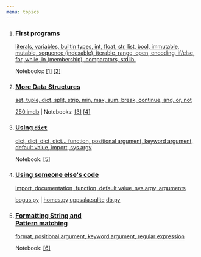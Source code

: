 ```yaml
---
menu: topics
---
```



<ol id="topics">
<li>
<a href="lecture/1">
<h3>First programs</h3>

literals, variables, builtin types, int, float, str, list, bool,
immutable, mutable, sequence (indexable), iterable, range,
open, encoding, if/else, for, while, in (membership), comparators, stdlib.
</a>
<p class="notebook-links">
Notebooks: 
<a href="https://github.com/NBISweden/PythonCourse/raw/v4t17/notebooks/1%20-%20start.ipynb">[1]</a>
<a href="https://github.com/NBISweden/PythonCourse/raw/ht17/notebooks/2.ipynb">[2]</a>
</p>
</li>

<li>
<a href="lecture/2">
<h3>More Data Structures</h3>

set, tuple, dict, split, strip, min, max, sum, break, continue, and, or, not
</a>
<p class="notebook-links hidden">
<a href="https://github.com/NBISweden/PythonCourse/raw/ht17/imdb/250.imdb">250.imdb</a> | 
Notebooks: 
<a href="https://github.com/NBISweden/PythonCourse/raw/ht17/notebooks/3.ipynb">[3]</a>
<a href="https://github.com/NBISweden/PythonCourse/raw/ht17/notebooks/4%20-%20dict.ipynb">[4]</a>
</p>
</li>

<li>
<a href="lecture/3">
<h3>Using <code>dict</code></h3>

dict, dict, dict, dict... function, positional argument, keyword argument, default value, import, sys.argv
</a>
<p class="notebook-links hidden">
Notebook:
<a href="https://github.com/NBISweden/PythonCourse/raw/ht17/notebooks/5%20-%20functions.ipynb">[5]</a>
</p>
</li>

<li>
<a href="lecture/4" class="no-keynote">
<h3>Using someone else's code</h3>

import, documentation, function, default value, sys.argv, arguments
</a>
<p class="notebook-links hidden">
<a href="https://raw.githubusercontent.com/NBISweden/PythonCourse/ht17/assignment/bogus.py">bogus.py</a>
|
<a href="https://raw.githubusercontent.com/NBISweden/PythonCourse/ht17/homes/homes.py">homes.py</a>
<a href="https://github.com/NBISweden/PythonCourse/raw/ht17/homes/uppsala.sqlite">uppsala.sqlite</a>
<a href="https://github.com/NBISweden/PythonCourse/raw/ht17/homes/db.py">db.py</a>
</p>
</li>

<li>
<a href="lecture/5">
<h3>Formatting String and <br>Pattern matching</h3>

format, positional argument, keyword argument, regular expression
</a>
<p class="notebook-links hidden">
Notebook: 
<a href="https://github.com/NBISweden/PythonCourse/raw/ht17/notebooks/6.ipynb">[6]</a>
</p>
</li>

</ol>
